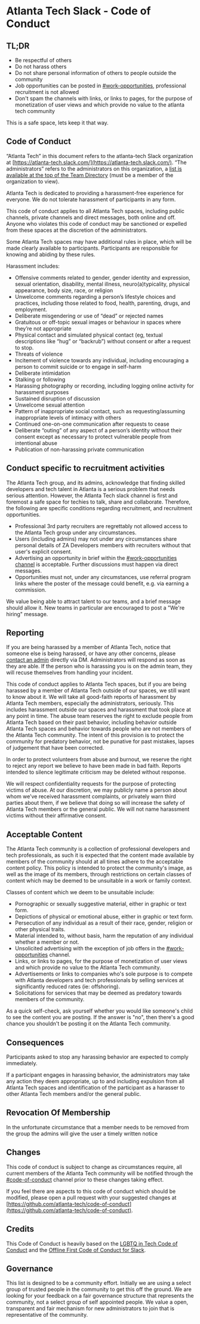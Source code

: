 # Atlanta Tech Slack - Code of Conduct

## TL;DR

* Be respectful of others
* Do not harass others
* Do not share personal information of others to people outside the community
* Job opportunities can be posted in [#work-opportunities](/), professional recruitment is not allowed
* Don't spam the channels with links, or links to pages, for the purpose of monetization of user views and which provide no value to the atlanta tech community

This is a safe space, lets keep it that way.

## Code of Conduct

“Atlanta Tech” in this document refers to the atlanta-tech Slack organization at [https://atlanta-tech.slack.com/](https://atlanta-tech.slack.com/). “The administrators” refers to the administrators on this organization, a [list is available at the top of the Team Directory](https://atlanta-tech.slack.com/team) (must be a member of the organization to view).

Atlanta Tech is dedicated to providing a harassment-free experience for everyone. We do not tolerate harassment of participants in any form.

This code of conduct applies to all Atlanta Tech spaces, including public channels, private channels and direct messages, both online and off. Anyone who violates this code of conduct may be sanctioned or expelled from these spaces at the discretion of the administrators.

Some Atlanta Tech spaces may have additional rules in place, which will be made clearly available to participants. Participants are responsible for knowing and abiding by these rules.

Harassment includes:

* Offensive comments related to gender, gender identity and expression, sexual orientation, disability, mental illness, neuro(a)typicality, physical appearance, body size, race, or religion
* Unwelcome comments regarding a person’s lifestyle choices and practices, including those related to food, health, parenting, drugs, and employment.
* Deliberate misgendering or use of “dead” or rejected names
* Gratuitous or off-topic sexual images or behaviour in spaces where they’re not appropriate
* Physical contact and simulated physical contact (eg, textual descriptions like “hug” or “backrub”) without consent or after a request to stop.
* Threats of violence
* Incitement of violence towards any individual, including encouraging a person to commit suicide or to engage in self-harm
* Deliberate intimidation
* Stalking or following
* Harassing photography or recording, including logging online activity for harassment purposes
* Sustained disruption of discussion
* Unwelcome sexual attention
* Pattern of inappropriate social contact, such as requesting/assuming inappropriate levels of intimacy with others
* Continued one-on-one communication after requests to cease
* Deliberate “outing” of any aspect of a person’s identity without their consent except as necessary to protect vulnerable people from intentional abuse
* Publication of non-harassing private communication

## Conduct specific to recruitment activities

The Atlanta Tech group, and its admins, acknowledge that finding skilled developers and tech talent in Atlanta is a serious problem that needs serious attention. However, the Atlanta Tech slack channel is first and foremost a safe space for techies to talk, share and collaborate. Therefore, the following are specific conditions regarding recruitment, and recruitment opportunities.

* Professional 3rd party recruiters are regrettably not allowed access to the Atlanta Tech group under any circumstances.
* Users (including admins) may not under any circumstances share personal details of ZA Developers members with recruiters without that user's explicit consent.
* Advertising an opportunity in brief within the [#work-opportunities channel](https://atlanta-tech.slack.com/messages/work-opportunities/) is acceptable. Further discussions must happen via direct messages.
* Opportunities must not, under any circumstances, use referral program links where the poster of the message could benefit, e.g. via earning a commission.

We value being able to attract talent to our teams, and a brief message should allow it. New teams in particular are encouraged to post a "We're hiring" message.

## Reporting

If you are being harassed by a member of Atlanta Tech, notice that someone else is being harassed, or have any other concerns, please [contact an admin](https://atlanta-tech.slack.com/team) directly via DM. Administrators will respond as soon as they are able. If the person who is harassing you is on the admin team, they will recuse themselves from handling your incident.

This code of conduct applies to Atlanta Tech spaces, but if you are being harassed by a member of Atlanta Tech outside of our spaces, we still want to know about it. We will take all good-faith reports of harassment by Atlanta Tech members, especially the administrators, seriously. This includes harassment outside our spaces and harassment that took place at any point in time. The abuse team reserves the right to exclude people from Atlanta Tech based on their past behavior, including behavior outside Atlanta Tech spaces and behavior towards people who are not members of the Atlanta Tech community.  The intent of this provision is to protect the community for predatory behavior,  not be punative for past mistakes,  lapses of judgement that have been corrected.

In order to protect volunteers from abuse and burnout, we reserve the right to reject any report we believe to have been made in bad faith. Reports intended to silence legitimate criticism may be deleted without response.

We will respect confidentiality requests for the purpose of protecting victims of abuse. At our discretion, we may publicly name a person about whom we’ve received harassment complaints, or privately warn third parties about them, if we believe that doing so will increase the safety of Atlanta Tech members or the general public. We will not name harassment victims without their affirmative consent.

## Acceptable Content
The Atlanta Tech community is a collection of professional developers and tech professionals, as such it is expected that the content made available by members of the community should at all times adhere to the acceptable content policy. This policy is intended to protect the community's image, as well as the image of its members, through restrictions on certain classes of content which may be deemed to be unsuitable in a work or family context.

Classes of content which we deem to be unsuitable include:

 - Pornographic or sexually suggestive material, either in graphic or text form.
 - Depictions of physical or emotional abuse, either in graphic or text form.
 - Persecution of any individual as a result of their race, gender, religion or other physical traits.
 - Material intended to, without basis, harm the reputation of any individual whether a member or not.
 - Unsolicited advertising with the exception of job offers in the [#work-opportunities](https://atlanta-tech.slack.com/messages/work-opportunities/) channel.
 - Links, or links to pages, for the purpose of monetization of user views and which provide no value to the Atlanta Tech community.
 - Advertisements or links to companies who's sole purpose is to compete with Atlanta developers and tech professionals by selling services at significantly reduced rates (ie:  offshoring).  
 - Solicitations for services that may be deemed as predatory towards members of the community.

As a quick self-check, ask yourself whether you would like someone's child to see the content you are posting. If the answer is "no", then there's a good chance you shouldn't be posting it on the Atlanta Tech community.

## Consequences

Participants asked to stop any harassing behavior are expected to comply immediately.

If a participant engages in harassing behavior, the administrators may take any action they deem appropriate, up to and including expulsion from all Atlanta Tech spaces and identification of the participant as a harasser to other Atlanta Tech members and/or the general public.

## Revocation Of Membership

In the unfortunate circumstance that a member needs to be removed from the group the admins will give the user a timely written notice 

## Changes
This code of conduct is subject to change as circumstances require, all current members of the Atlanta Tech community will be notified through the [#code-of-conduct](https://atlanta-tech.slack.com/messages/code-of-conduct/) channel prior to these changes taking effect.

If you feel there are aspects to this code of conduct which should be modified, please open a pull request with your suggested changes at [https://github.com/atlanta-tech/code-of-conduct](https://github.com/atlanta-tech/code-of-conduct).

## Credits

This Code of Conduct is heavily based on the [LGBTQ in Tech Code of Conduct](http://lgbtq.technology/coc.html) and the [Offline First Code of Conduct for Slack](http://offlinefirst.org/coc).

## Governance

This list is designed to be a community effort.  Initially we are using a select group of trusted people in the community to get this off the ground.  We are looking for your feedback on a fair governance structure that represents the community,  not a select group of self appointed people.  We value a open,  transparent and fair mechanism for new administrators to join that is representative of the community.
